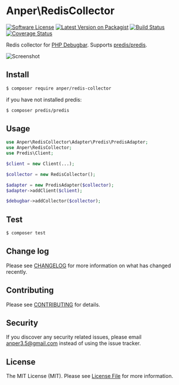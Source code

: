 # Anper\RedisCollector

[![Software License][ico-license]](LICENSE.md)
[![Latest Version on Packagist][ico-version]][link-packagist]
[![Build Status][ico-travis]][link-travis]
[![Coverage Status][ico-coverage]][link-coverage]

Redis collector for [PHP Debugbar](https://github.com/maximebf/php-debugbar). Supports [predis/predis](https://github.com/nrk/predis).

![Screenshot](https://raw.githubusercontent.com/perevoshchikov/redis-collector/master/screenshot.png)

## Install

``` bash
$ composer require anper/redis-collector
```
if you have not installed predis:

``` bash
$ composer predis/predis
```

## Usage

``` php
use Anper\RedisCollector\Adapter\Predis\PredisAdapter;
use Anper\RedisCollector;
use Predis\Client;

$client = new Client(...);

$collector = new RedisCollector();

$adapter = new PredisAdapter($collector);
$adapter->addClient($client);

$debugbar->addCollector($collector);
```

## Test

``` bash
$ composer test
```

## Change log

Please see [CHANGELOG](CHANGELOG.md) for more information on what has changed recently.

## Contributing

Please see [CONTRIBUTING](CONTRIBUTING.md) for details.

## Security

If you discover any security related issues, please email anper3.5@gmail.com instead of using the issue tracker.

## License

The MIT License (MIT). Please see [License File](LICENSE.md) for more information.

[ico-version]: https://img.shields.io/packagist/v/anper/redis-collector.svg?style=flat-square
[ico-license]: https://img.shields.io/badge/license-MIT-brightgreen.svg?style=flat-square
[ico-travis]: https://img.shields.io/travis/perevoshchikov/redis-collector/master.svg?style=flat-square
[ico-coverage]: https://img.shields.io/coveralls/github/perevoshchikov/redis-collector/master.svg?style=flat-square

[link-packagist]: https://packagist.org/packages/anper/redis-collector
[link-travis]: https://travis-ci.org/perevoshchikov/redis-collector
[link-coverage]: https://coveralls.io/github/perevoshchikov/redis-collector?branch=master
